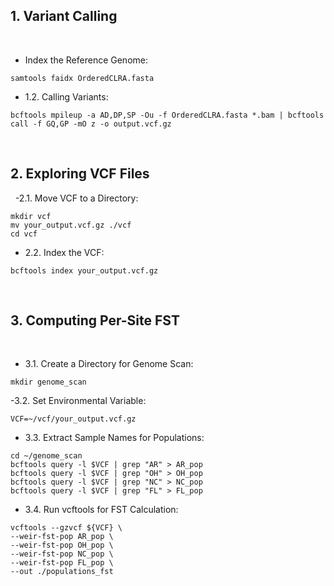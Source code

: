 ## 1. Variant Calling
&nbsp;
- Index the Reference Genome:

```
samtools faidx OrderedCLRA.fasta
```
- 1.2. Calling Variants:

```
bcftools mpileup -a AD,DP,SP -Ou -f OrderedCLRA.fasta *.bam | bcftools call -f GQ,GP -mO z -o output.vcf.gz
```
&nbsp;
&nbsp;
## 2. Exploring VCF Files
&nbsp;
-2.1. Move VCF to a Directory:
```
mkdir vcf
mv your_output.vcf.gz ./vcf
cd vcf
```
- 2.2. Index the VCF:
```
bcftools index your_output.vcf.gz
```
&nbsp;
&nbsp;
## 3. Computing Per-Site FST
&nbsp;
- 3.1. Create a Directory for Genome Scan:
```
mkdir genome_scan
```
-3.2. Set Environmental Variable:
```
VCF=~/vcf/your_output.vcf.gz
```
- 3.3. Extract Sample Names for Populations:
```
cd ~/genome_scan
bcftools query -l $VCF | grep "AR" > AR_pop
bcftools query -l $VCF | grep "OH" > OH_pop
bcftools query -l $VCF | grep "NC" > NC_pop
bcftools query -l $VCF | grep "FL" > FL_pop
```
- 3.4. Run vcftools for FST Calculation:
```
vcftools --gzvcf ${VCF} \
--weir-fst-pop AR_pop \
--weir-fst-pop OH_pop \
--weir-fst-pop NC_pop \
--weir-fst-pop FL_pop \
--out ./populations_fst
```
